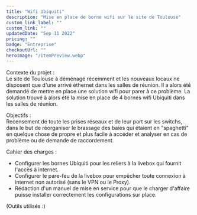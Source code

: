 ```yaml
---
title: "Wifi Ubiquiti"
description: "Mise en place de borne wifi sur le site de Toulouse"
custom_link_label: ""
custom_link: ""
updatedDate: "Sep 11 2022"
pricing: ""
badge: "Entreprise"
checkoutUrl: ""
heroImage: "/itemPreview.webp"
---
```



Contexte du projet : </br>
Le site de Toulouse à déménagé récemment et les nouveaux locaux ne disposent que d'une arrivé éthernet dans les salles de réunion. Il a alors été demandé de mettre en place une solution wifi pour parer à ce problème. La solution trouvé à alors été la mise en place de 4 bornes wifi Ubiquiti dans les salles de réunion.

Objectifs : </br>
Recensement de toute les prises réseaux et de leur port sur les switchs, dans le but de réorganiser le brassage des baies qui étaient en "spaghetti" en quelque chose de propre et plus facile à accéder et analyser en cas de problème ou de demande de raccordement.

Cahier des charges :
- Configurer les bornes Ubiquiti pour les reliers à la livebox qui fournit l'accès à internet.
- Configurer le pare-feu de la livebox pour empêcher toute connexion à internet non autorisé (sans le VPN ou le Proxy).
- Rédaction d'un manuel de mise en service pour que le charger d'affaire puisse installer correctement les configurations sur place.

(Outils utilisés :)